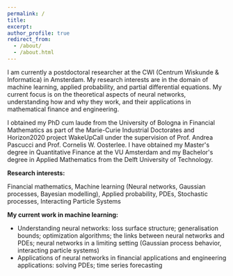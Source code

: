 ```yaml
---
permalink: /
title: 
excerpt:
author_profile: true
redirect_from: 
  - /about/
  - /about.html
---
```


I am currently a postdoctoral researcher at the CWI (Centrum Wiskunde & Informatica) in Amsterdam. My research interests are in the domain of machine learning, applied probability, and partial differential equations. My current focus is on the theoretical aspects of neural networks, understanding how and why they work, and their applications in mathematical finance and engineering. 

I obtained my PhD cum laude from the University of Bologna in Financial Mathematics as part of the Marie-Curie Industrial Doctorates and Horizon2020 project WakeUpCall under the supervision of Prof. Andrea Pascucci and Prof. Cornelis W. Oosterlee. I have obtained my Master's degree in Quantitative Finance at the VU Amsterdam and my Bachelor's degree in Applied Mathematics from the Delft University of Technology. 

**Research interests:**

Financial mathematics, Machine learning (Neural networks, Gaussian processes, Bayesian modelling), Applied probability, PDEs, Stochastic processes, Interacting Particle Systems

**My current work in machine learning:**
<ul>
<li>Understanding neural networks: loss surface structure; generalisation bounds; optimization algorithms; the links between neural networks and PDEs; neural networks in a limiting setting (Gaussian process behavior, interacting particle systems)</li>

<li>Applications of neural networks in financial applications and engineering applications: solving PDEs; time series forecasting</li>

<ul>

